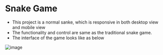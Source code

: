 # Snake Game
* This project is a normal sanke, which is responsive in both desktop view and mobile view
* The functionality and control are same as the traditional snake game.
* The interface of the game looks like as below

![image](https://user-images.githubusercontent.com/128505341/227795569-96fcae2b-f362-47e7-8029-65daf37b1a81.png)
